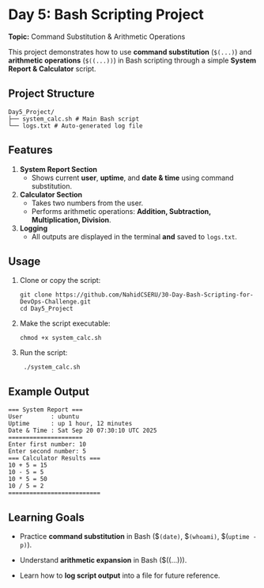 # Day 5: Bash Scripting Project 
**Topic:** Command Substitution & Arithmetic Operations 

This project demonstrates how to use **command substitution** (`$(...)`) and **arithmetic operations** (`$((...))`) in Bash scripting through a simple **System Report & Calculator** script.  


## Project Structure
```
Day5_Project/
├── system_calc.sh # Main Bash script
└── logs.txt # Auto-generated log file
```

## Features
1. **System Report Section**  
   - Shows current **user**, **uptime**, and **date & time** using command substitution.  
2. **Calculator Section**  
   - Takes two numbers from the user.  
   - Performs arithmetic operations: **Addition, Subtraction, Multiplication, Division**.  
3. **Logging**  
   - All outputs are displayed in the terminal **and** saved to `logs.txt`.  

##  Usage
1. Clone or copy the script:
   ```
   git clone https://github.com/NahidCSERU/30-Day-Bash-Scripting-for-DevOps-Challenge.git
   cd Day5_Project
   ```
2. Make the script executable:
    ```
    chmod +x system_calc.sh
    ```
3. Run the script:
   ```
    ./system_calc.sh
   ```
## Example Output
```
=== System Report ===
User        : ubuntu
Uptime      : up 1 hour, 12 minutes
Date & Time : Sat Sep 20 07:30:10 UTC 2025
=====================
Enter first number: 10
Enter second number: 5
=== Calculator Results ===
10 + 5 = 15
10 - 5 = 5
10 * 5 = 50
10 / 5 = 2
==========================
```
## Learning Goals

- Practice **command substitution** in Bash ($`(date)`, $`(whoami)`, $(`uptime -p)`).

- Understand **arithmetic expansion** in Bash ($((...))).

- Learn how to **log script output** into a file for future reference.
